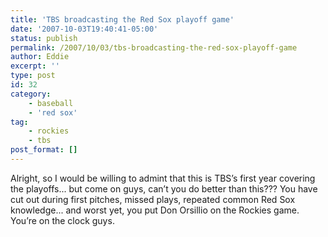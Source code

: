 ```yaml
---
title: 'TBS broadcasting the Red Sox playoff game'
date: '2007-10-03T19:40:41-05:00'
status: publish
permalink: /2007/10/03/tbs-broadcasting-the-red-sox-playoff-game
author: Eddie
excerpt: ''
type: post
id: 32
category:
    - baseball
    - 'red sox'
tag:
    - rockies
    - tbs
post_format: []
---
```

Alright, so I would be willing to admint that this is TBS’s first year covering the playoffs... but come on guys, can’t you do better than this??? You have cut out during first pitches, missed plays, repeated common Red Sox knowledge... and worst yet, you put Don Orsillio on the Rockies game. You’re on the clock guys.
